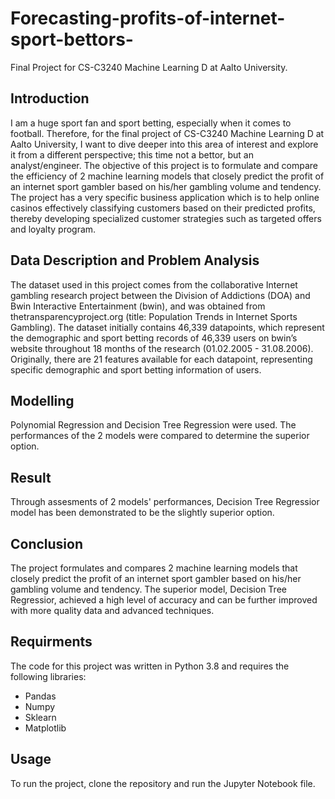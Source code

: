 # Forecasting-profits-of-internet-sport-bettors-
Final Project for CS-C3240 Machine Learning D at Aalto University.

## Introduction
I am a huge sport fan and sport betting, especially when it comes to football. Therefore, for the final project of CS-C3240 Machine Learning D at Aalto University, I want to dive deeper into this area of interest and explore it from a different perspective; this time not a bettor, but an analyst/engineer. 
The objective of this project is to formulate and compare the efficiency of 2 machine learning models that closely predict the profit of an internet sport gambler based on his/her gambling volume and tendency. 
The project has a very specific business application which is to help online casinos effectively classifying customers based on their predicted profits, thereby developing specialized customer strategies such as targeted offers and loyalty program. 

## Data Description and Problem Analysis
The dataset used in this project comes from the collaborative Internet gambling research project between the Division of Addictions (DOA) and Bwin Interactive Entertainment (bwin), and was obtained from thetransparencyproject.org (title: Population Trends in Internet Sports Gambling).
The dataset initially contains 46,339 datapoints, which represent the demographic and sport betting records of 46,339 users on bwin’s website throughout 18 months of the research (01.02.2005 - 31.08.2006). Originally, there are 21 features available for each datapoint, representing specific demographic and sport betting information of users. 
  
## Modelling
Polynomial Regression and Decision Tree Regression were used.
The performances of the 2 models were compared to determine the superior option.

## Result
Through assesments of 2 models' performances, Decision Tree Regressior model has been demonstrated to be the slightly superior option.

## Conclusion
The project formulates and compares 2 machine learning models that closely predict the profit of an internet sport gambler based on his/her gambling volume and tendency.
The superior model, Decision Tree Regressior, achieved a high level of accuracy and can be further improved with more quality data and advanced techniques.

## Requirments
The code for this project was written in Python 3.8 and requires the following libraries:

- Pandas
- Numpy
- Sklearn
- Matplotlib

## Usage
To run the project, clone the repository and run the Jupyter Notebook file.

